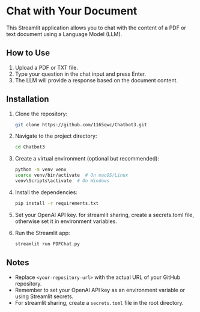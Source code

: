 # Chat with Your Document

This Streamlit application allows you to chat with the content of a PDF or text document using a Language Model (LLM).

## How to Use

1.  Upload a PDF or TXT file.
2.  Type your question in the chat input and press Enter.
3.  The LLM will provide a response based on the document content.

## Installation

1.  Clone the repository:

    ```bash
    git clone https://github.com/1165qwc/Chatbot3.git
    ```

2.  Navigate to the project directory:

    ```bash
    cd Chatbot3
    ```

3.  Create a virtual environment (optional but recommended):

    ```bash
    python -m venv venv
    source venv/bin/activate  # On macOS/Linux
    venv\Scripts\activate  # On Windows
    ```

4.  Install the dependencies:

    ```bash
    pip install -r requirements.txt
    ```

5. Set your OpenAI API key. for streamlit sharing, create a secrets.toml file, otherwise set it in environment variables.

6.  Run the Streamlit app:

    ```bash
    streamlit run PDFChat.py
    ```

## Notes

* Replace `<your-repository-url>` with the actual URL of your GitHub repository.
* Remember to set your OpenAI API key as an environment variable or using Streamlit secrets.
* For streamlit sharing, create a `secrets.toml` file in the root directory.
